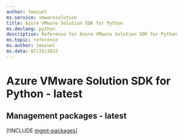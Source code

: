 ```yaml
---
author: lmazuel
ms.service: vmwaresolution
title: Azure VMware Solution SDK for Python
ms.devlang: python
description: Reference for Azure VMware Solution SDK for Python
ms.topic: reference
ms.author: lmazuel
ms.data: 07/25/2022
---
```

# Azure VMware Solution SDK for Python - latest

## Management packages - latest
[!INCLUDE [mgmt-packages](vmware-solution-mgmt-index.md)]